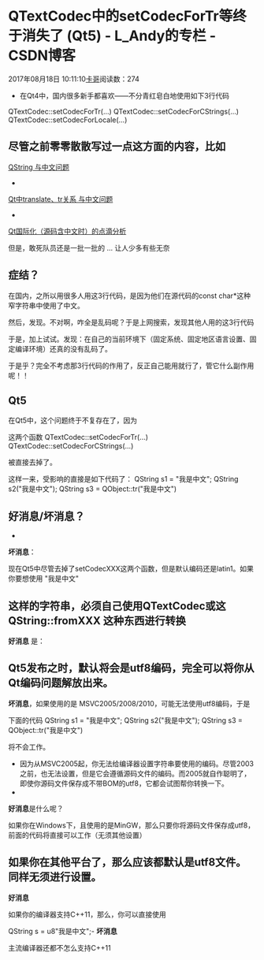 # QTextCodec中的setCodecForTr等终于消失了 (Qt5) - L_Andy的专栏 - CSDN博客

2017年08月18日 10:11:10[卡哥](https://me.csdn.net/L_Andy)阅读数：274


- 在Qt4中，国内很多新手都喜欢——不分青红皂白地使用如下3行代码

QTextCodec::setCodecForTr(...)
QTextCodec::setCodecForCStrings(...)
QTextCodec::setCodecForLocale(...)

尽管之前零零散散写过一点这方面的内容，比如
- 
[QString
 与中文问题](http://hi.baidu.com/cyclone/blog/item/9d7293130e5a498d6538dbf1.html)

- 
[Qt中translate、tr关系
 与中文问题](http://hi.baidu.com/cyclone/blog/item/aa56e5dd1a79f7e176c638be.html)

- 
[Qt国际化（源码含中文时）的点滴分析](http://blog.csdn.net/dbzhang800/article/details/6334852)

但是，敢死队员还是一批一批的 ... 让人少多有些无奈

## 症结？

在国内，之所以用很多人用这3行代码，是因为他们在源代码的const char*这种窄字符串中使用了中文。

然后，发现。不对啊，咋全是乱码呢？于是上网搜索，发现其他人用的这3行代码

于是，加上试试。发现：在自己的当前环境下（固定系统、固定地区语言设置、固定编译环境）还真的没有乱码了。

于是乎？完全不考虑那3行代码的作用了，反正自己能用就行了，管它什么副作用呢！！

## Qt5

在Qt5中，这个问题终于不复存在了，因为

这两个函数
QTextCodec::setCodecForTr(...)
QTextCodec::setCodecForCStrings(...)

被直接去掉了。

这样一来，受影响的直接是如下代码了：
QString s1 = "我是中文";
QString s2("我是中文");
QString s3 = QObject::tr("我是中文")
## 好消息/坏消息？
- 
**坏消息**：

现在Qt5中尽管去掉了setCodecXXX这两个函数，但是默认编码还是latin1。如果你要想使用
"我是中文"

这样的字符串，必须自己使用QTextCodec或这QString::fromXXX 这种东西进行转换
- 
**好消息** 是：

Qt5发布之时，默认将会是utf8编码，完全可以将你从Qt编码问题解放出来。
- 
**坏消息**，如果使用的是 MSVC2005/2008/2010，可能无法使用utf8编码，于是

下面的代码
QString s1 = "我是中文";
QString s2("我是中文");
QString s3 = QObject::tr("我是中文")

将不会工作。
- 因为从MSVC2005起，你无法给编译器设置字符串要使用的编码。尽管2003之前，也无法设置，但是它会遵循源码文件的编码。而2005就自作聪明了，即使你源码文件保存成不带BOM的utf8，它都会试图帮你转换一下。
- 
**好消息**是什么呢？

如果你在Windows下，且使用的是MinGW，那么只要你将源码文件保存成utf8，前面的代码将直接可以工作（无须其他设置）

如果你在其他平台了，那么应该都默认是utf8文件。同样无须进行设置。
- 
**好消息**

如果你的编译器支持C++11，那么，你可以直接使用

QString s = u8"我是中文";- 
**坏消息**

主流编译器还都不怎么支持C++11

